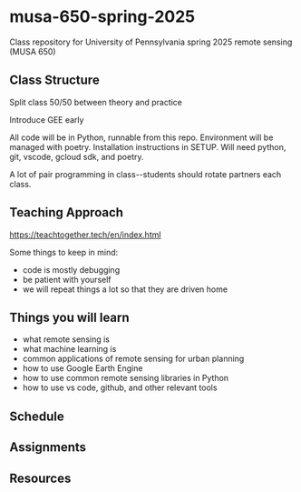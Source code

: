# musa-650-spring-2025
Class repository for University of Pennsylvania spring 2025 remote sensing (MUSA 650)

## Class Structure

Split class 50/50 between theory and practice

Introduce GEE early

All code will be in Python, runnable from this repo. Environment will be managed with poetry. Installation instructions in SETUP. Will need python, git, vscode, gcloud sdk, and poetry. 

A lot of pair programming in class--students should rotate partners each class.

## Teaching Approach

https://teachtogether.tech/en/index.html

Some things to keep in mind:
- code is mostly debugging
- be patient with yourself
- we will repeat things a lot so that they are driven home

## Things you will learn
- what remote sensing is
- what machine learning is
- common applications of remote sensing for urban planning
- how to use Google Earth Engine
- how to use common remote sensing libraries in Python
- how to use vs code, github, and other relevant tools

## Schedule

## Assignments

## Resources

